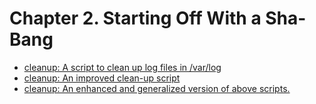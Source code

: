 # Chapter 2. Starting Off With a Sha-Bang

  - [cleanup: A script to clean up log files in /var/log](example-2.1.sh)
  - [cleanup: An improved clean-up script](example-2.2.sh)
  - [cleanup: An enhanced and generalized version of above scripts.](example-2.3.sh)
